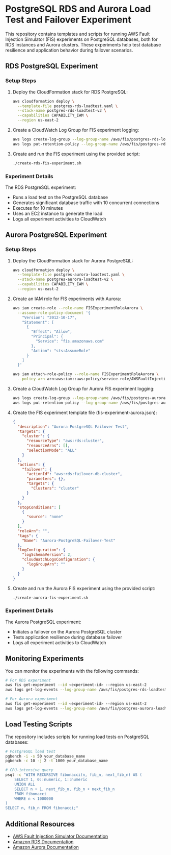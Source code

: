 # PostgreSQL RDS and Aurora Load Test and Failover Experiment

This repository contains templates and scripts for running AWS Fault Injection Simulator (FIS) experiments on PostgreSQL databases, both for RDS instances and Aurora clusters. These experiments help test database resilience and application behavior during failover scenarios.

## RDS PostgreSQL Experiment

### Setup Steps

1. Deploy the CloudFormation stack for RDS PostgreSQL:
   ```bash
   aws cloudformation deploy \
     --template-file postgres-rds-loadtest.yaml \
     --stack-name postgres-rds-loadtest-v3 \
     --capabilities CAPABILITY_IAM \
     --region us-east-2
   ```

2. Create a CloudWatch Log Group for FIS experiment logging:
   ```bash
   aws logs create-log-group --log-group-name /aws/fis/postgres-rds-loadtest --region us-east-2
   aws logs put-retention-policy --log-group-name /aws/fis/postgres-rds-loadtest --retention-in-days 30 --region us-east-2
   ```

3. Create and run the FIS experiment using the provided script:
   ```bash
   ./create-rds-fis-experiment.sh
   ```

### Experiment Details

The RDS PostgreSQL experiment:
- Runs a load test on the PostgreSQL database
- Generates significant database traffic with 10 concurrent connections
- Executes for 10 minutes
- Uses an EC2 instance to generate the load
- Logs all experiment activities to CloudWatch

## Aurora PostgreSQL Experiment

### Setup Steps

1. Deploy the CloudFormation stack for Aurora PostgreSQL:
   ```bash
   aws cloudformation deploy \
     --template-file postgres-aurora-loadtest.yaml \
     --stack-name postgres-aurora-loadtest-v2 \
     --capabilities CAPABILITY_IAM \
     --region us-east-2
   ```

2. Create an IAM role for FIS experiments with Aurora:
   ```bash
   aws iam create-role --role-name FISExperimentRoleAurora \
     --assume-role-policy-document '{
       "Version": "2012-10-17",
       "Statement": [
         {
           "Effect": "Allow",
           "Principal": {
             "Service": "fis.amazonaws.com"
           },
           "Action": "sts:AssumeRole"
         }
       ]
     }'
   
   aws iam attach-role-policy --role-name FISExperimentRoleAurora \
     --policy-arn arn:aws:iam::aws:policy/service-role/AWSFaultInjectionSimulatorRDSAccess
   ```

3. Create a CloudWatch Log Group for Aurora FIS experiment logging:
   ```bash
   aws logs create-log-group --log-group-name /aws/fis/postgres-aurora-loadtest --region us-east-2
   aws logs put-retention-policy --log-group-name /aws/fis/postgres-aurora-loadtest --retention-in-days 30 --region us-east-2
   ```

4. Create the FIS experiment template file (fis-experiment-aurora.json):
   ```json
   {
     "description": "Aurora PostgreSQL Failover Test",
     "targets": {
       "cluster": {
         "resourceType": "aws:rds:cluster",
         "resourceArns": [],
         "selectionMode": "ALL"
       }
     },
     "actions": {
       "failover": {
         "actionId": "aws:rds:failover-db-cluster",
         "parameters": {},
         "targets": {
           "Clusters": "cluster"
         }
       }
     },
     "stopConditions": [
       {
         "source": "none"
       }
     ],
     "roleArn": "",
     "tags": {
       "Name": "Aurora-PostgreSQL-Failover-Test"
     },
     "logConfiguration": {
       "logSchemaVersion": 2,
       "cloudWatchLogsConfiguration": {
         "logGroupArn": ""
       }
     }
   }
   ```

5. Create and run the Aurora FIS experiment using the provided script:
   ```bash
   ./create-aurora-fis-experiment.sh
   ```

### Experiment Details

The Aurora PostgreSQL experiment:
- Initiates a failover on the Aurora PostgreSQL cluster
- Tests application resilience during database failover
- Logs all experiment activities to CloudWatch

## Monitoring Experiments

You can monitor the experiments with the following commands:

```bash
# For RDS experiment
aws fis get-experiment --id <experiment-id> --region us-east-2
aws logs get-log-events --log-group-name /aws/fis/postgres-rds-loadtest --log-stream-name <experiment-id> --region us-east-2

# For Aurora experiment
aws fis get-experiment --id <experiment-id> --region us-east-2
aws logs get-log-events --log-group-name /aws/fis/postgres-aurora-loadtest --log-stream-name <experiment-id> --region us-east-2
```

## Load Testing Scripts

The repository includes scripts for running load tests on PostgreSQL databases:

```bash
# PostgreSQL load test
pgbench -i -s 50 your_database_name
pgbench -c 10 -j 2 -t 1000 your_database_name

# CPU-intensive query
psql -c "WITH RECURSIVE fibonacci(n, fib_n, next_fib_n) AS (
    SELECT 1, 0::numeric, 1::numeric
    UNION ALL
    SELECT n + 1, next_fib_n, fib_n + next_fib_n
    FROM fibonacci
    WHERE n < 1000000
)
SELECT n, fib_n FROM fibonacci;"
```

## Additional Resources

- [AWS Fault Injection Simulator Documentation](https://docs.aws.amazon.com/fis/latest/userguide/what-is.html)
- [Amazon RDS Documentation](https://docs.aws.amazon.com/rds/index.html)
- [Amazon Aurora Documentation](https://docs.aws.amazon.com/AmazonRDS/latest/AuroraUserGuide/CHAP_AuroraOverview.html)
